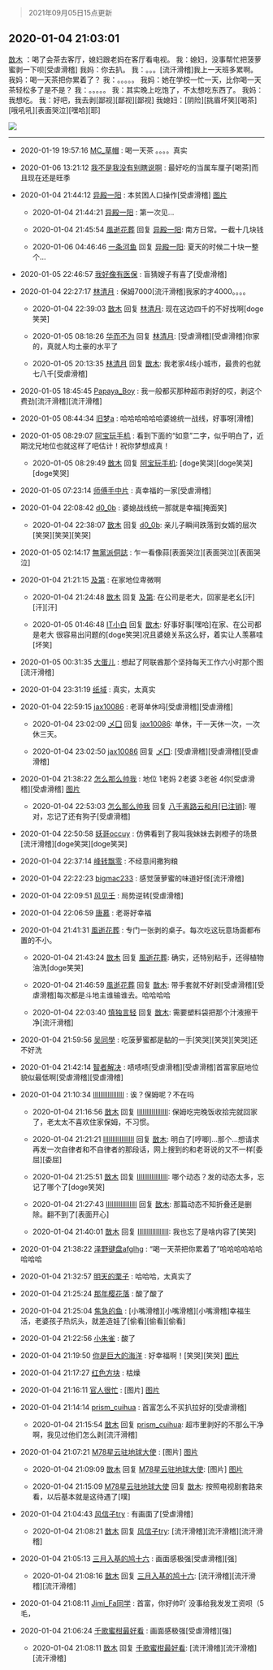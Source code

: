 > 2021年09月05日15点更新
<link rel="stylesheet" href="https://cdn.jsdelivr.net/gh/taotie6/sampleJSON@main/css/photo_show.css">


 ## 2020-01-04 21:03:01 

 [㪚木](https://www.coolapk.com/feed/15734811?shareKey=MTc2NWVlNTIxMTZlNjEzMTc1MTA~) ：喝了会茶去客厅，媳妇跟老妈在客厅看电视。
我：媳妇，没事帮忙把菠萝蜜剥一下呗[受虐滑稽]
我妈：你去扒。
我：。。。[流汗滑稽]我上一天班多累啊。
我妈：喝一天茶把你累着了？
我：。。。。。
我妈：她在学校一忙一天，比你喝一天茶轻松多了是不是？
我：。。。。。
我：其实晚上吃饱了<!--break-->，不太想吃东西了。
我妈：我想吃。
我：好吧，我去剥[鄙视][鄙视][鄙视]
我媳妇：[阴险][挑眉坏笑][喝茶][哦吼吼][表面哭泣][嘿哈][耶] 

<div class="album">
<img class="img-item" src="http://image.coolapk.com/feed/2020/0104/21/1081091_ab9fa32b_2979_9685@1920x1440.jpeg" />
</div>

 ------- 

- 2020-01-19 19:57:16 [MC_草帽](uid=2243263) : 喝一天茶    。。。。真实 

- 2020-01-06 13:21:12 [我不是我没有别瞎说啊](uid=2231912) : 最好吃的当属车厘子[喝茶]而且现在还是旺季 

- 2020-01-04 21:44:12 [异殿一阳](uid=2299273) : 本贫困人口操作[受虐滑稽] [图片](http://image.coolapk.com/feed/2020/0104/21/2299273_14eadc51_5451_3932@720x1280.jpeg)

    - 2020-01-04 21:44:21 [异殿一阳](uid=2299273) : 第一次见… 

    - 2020-01-04 21:45:54 [風逝花葬](uid=739984) 回复 [异殿一阳](uid=2299273): 南方日常。一截十几块钱 

    - 2020-01-06 04:46:46 [一条河鱼](uid=1797408) 回复 [异殿一阳](uid=2299273): 夏天的时候二十块一整个… 

- 2020-01-05 22:46:57 [我好像有医保](uid=1212872) : 盲猜嫂子有喜了[受虐滑稽] 

- 2020-01-04 22:27:17 [林清月](uid=3083763) : 保姆7000[流汗滑稽]我家的才4000。。。。 

    - 2020-01-04 22:39:03 [㪚木](uid=1081091) 回复 [林清月](uid=3083763): 现在这边四千的不好找啊[doge笑哭] 

    - 2020-01-05 08:18:26 [华而不为](uid=1212555) 回复 [林清月](uid=3083763): [受虐滑稽][受虐滑稽]你家的，真就人均土豪的水平了 

    - 2020-01-05 20:13:35 [林清月](uid=3083763) 回复 [㪚木](uid=1081091): 我老家4线小城市，最贵的也就七八千[受虐滑稽] 

- 2020-01-05 18:45:45 [Papaya_Boy](uid=1363055) : 我一般都买那种超市剥好的哎，剥这个费劲[流汗滑稽][流汗滑稽] 

- 2020-01-05 08:44:34 [旧梦a](uid=1724182) : 哈哈哈哈哈哈婆媳统一战线，好事呀[滑稽] 

- 2020-01-05 08:29:07 [阿宝玩手机](uid=1221575) : 看到下面的“如意”二字，似乎明白了，近期沈兄地位也就这样了吧估计！祝你梦想成真！ 

    - 2020-01-05 08:29:49 [㪚木](uid=1081091) 回复 [阿宝玩手机](uid=1221575): [doge笑哭][doge笑哭][doge笑哭] 

- 2020-01-05 07:23:14 [师傅手中片](uid=1467971) : 真幸福的一家[受虐滑稽] 

- 2020-01-04 22:08:42 [d0_0b](uid=466123) : 婆媳战线统一那就是幸福[掩面笑] 

    - 2020-01-04 22:38:07 [㪚木](uid=1081091) 回复 [d0_0b](uid=466123): 亲儿子瞬间跌落到女婿的层次[笑哭][笑哭][笑哭] 

- 2020-01-05 02:14:17 [無黨派侗誌](uid=963651) : 乍一看像蒜[表面哭泣][表面哭泣][表面哭泣] 

- 2020-01-04 21:21:15 [及第](uid=1119990) : 在家地位卑微啊 

    - 2020-01-04 21:24:48 [㪚木](uid=1081091) 回复 [及第](uid=1119990): 在公司是老大，回家是老幺[汗][汗][汗] 

    - 2020-01-05 01:46:48 [IT小白](uid=1002886) 回复 [㪚木](uid=1081091): 好事好事[嘿哈]在家、在公司都是老大 很容易出问题的[doge笑哭]况且婆媳关系这么好，着实让人羡慕哇[坏笑] 

- 2020-01-05 00:31:35 [大蛋儿](uid=1125237) : 想起了阿联酋那个坚持每天工作六小时那个图[流汗滑稽] 

- 2020-01-04 23:31:19 [纸域](uid=437034) : 真实，太真实 

- 2020-01-04 22:59:15 [jax10086](uid=797822) : 老哥单休吗[受虐滑稽][受虐滑稽] 

    - 2020-01-04 23:02:09 [乄囗](uid=759206) 回复 [jax10086](uid=797822): 单休，干一天休一次，一次休三天。 

    - 2020-01-04 23:02:50 [jax10086](uid=797822) 回复 [乄囗](uid=759206): [受虐滑稽][受虐滑稽][受虐滑稽] 

- 2020-01-04 21:38:22 [怎么那么帅我](uid=1421130) : 地位
1老妈
2老婆
3老爸
4你[受虐滑稽][受虐滑稽] [图片](http://image.coolapk.com/feed/2019/1004/16/1957697_dd34f462_7351_3763@1040x861.jpeg)

    - 2020-01-04 22:53:03 [怎么那么帅我](uid=1421130) 回复 [八千离路云和月[已注销]](uid=1889262): 喔对，忘记了还有狗子[受虐滑稽] 

- 2020-01-04 22:50:58 [妖哥occuy](uid=1388591) : 仿佛看到了我叫我妹妹去剥橙子的场景[流汗滑稽][doge笑哭][doge笑哭] 

- 2020-01-04 22:37:14 [峰转飘零](uid=900024) : 不经意间撒狗粮 

- 2020-01-04 22:22:23 [bigmac233](uid=2486571) : 感觉菠萝蜜的味道好怪[流汗滑稽] 

- 2020-01-04 22:09:51 [风见壬](uid=1512297) : 局势逆转[受虐滑稽] 

- 2020-01-04 22:06:59 [唐慕](uid=2070814) : 老哥好幸福 

- 2020-01-04 21:41:31 [風逝花葬](uid=739984) : 专门一张剥的桌子。每次吃这玩意场面都布置的不小。 

    - 2020-01-04 21:43:24 [㪚木](uid=1081091) 回复 [風逝花葬](uid=739984): 确实，还特别粘手，还得植物油洗[doge笑哭] 

    - 2020-01-04 21:46:59 [風逝花葬](uid=739984) 回复 [㪚木](uid=1081091): 带手套就不好剥[受虐滑稽][受虐滑稽]每次都是斗地主谁输谁去。哈哈哈哈 

    - 2020-01-04 22:03:40 [慎独言轻](uid=1639501) 回复 [㪚木](uid=1081091): 需要塑料袋把那个汁液擦干净[流汗滑稽] 

- 2020-01-04 21:59:56 [吴同學](uid=1320218) : 吃菠萝蜜都是黏的一手[笑哭][笑哭][笑哭]还不好洗 

- 2020-01-04 21:42:14 [智者解决](uid=908250) : 啧啧啧[受虐滑稽][受虐滑稽]首富家庭地位貌似最低啊[受虐滑稽][受虐滑稽] 

- 2020-01-04 21:10:34 [IIlIIllIlIIllIlII](uid=1286315) : 诶？保姆呢？不在吗 

    - 2020-01-04 21:16:56 [㪚木](uid=1081091) 回复 [IIlIIllIlIIllIlII](uid=1286315): 保姆吃完晚饭收拾完就回家了，老太太不喜欢住家保姆，不习惯。 

    - 2020-01-04 21:21:21 [IIlIIllIlIIllIlII](uid=1286315) 回复 [㪚木](uid=1081091): 明白了[哼唧]…那个…想请求再发一次自律者和不自律者的那段话，网上搜到的和老哥说的又不一样[委屈][委屈] 

    - 2020-01-04 21:25:51 [㪚木](uid=1081091) 回复 [IIlIIllIlIIllIlII](uid=1286315): 哪个动态？发的动态太多，忘记了哪个了[doge笑哭] 

    - 2020-01-04 21:27:43 [IIlIIllIlIIllIlII](uid=1286315) 回复 [㪚木](uid=1081091): 那篇动态不知折叠还是删除。翻不到了[表面开心] 

    - 2020-01-04 21:40:01 [㪚木](uid=1081091) 回复 [IIlIIllIlIIllIlII](uid=1286315): 我也忘了是啥内容了[笑哭] 

- 2020-01-04 21:38:22 [泽野键盘afglhg](uid=1347187) : “喝一天茶把你累着了”哈哈哈哈哈哈哈哈哈 

- 2020-01-04 21:32:57 [明天的栗子](uid=1195600) : 哈哈哈，太真实了 

- 2020-01-04 21:25:24 [那年樱花落](uid=2859206) : 酸了酸了 

- 2020-01-04 21:25:04 [焦急的鱼](uid=1066955) : [小嘴滑稽][小嘴滑稽][小嘴滑稽]幸福生活，老婆孩子热炕头，就差造娃了[偷看][偷看][偷看] 

- 2020-01-04 21:22:56 [小朱雀](uid=2221687) : 酸了 

- 2020-01-04 21:19:50 [你是巨大的海洋](uid=1734651) : 好幸福啊！[笑哭][笑哭] [图片](http://image.coolapk.com/feed/2019/1229/09/629315_9e781ef3_1628_9164@1074x483.jpeg)

- 2020-01-04 21:17:27 [红色方块](uid=825268) : 枯燥 

- 2020-01-04 21:16:11 [官人很忙](uid=962830) : [图片] [图片](http://image.coolapk.com/feed/2020/0104/21/962830_2141a730_3766_5247@700x700.jpeg)

- 2020-01-04 21:14:14 [prism_cuihua](uid=1243854) : 首富怎么不买扒拉好的[受虐滑稽] 

    - 2020-01-04 21:15:54 [㪚木](uid=1081091) 回复 [prism_cuihua](uid=1243854): 超市里剥好的不那么干净啊，我见过他们怎么剥[流汗滑稽] 

- 2020-01-04 21:07:21 [M78星云驻地球大使](uid=2037603) : [图片] [图片](http://image.coolapk.com/feed/2019/0720/23/2037603_29c5c771_6524_5144@415x268.gif)

    - 2020-01-04 21:09:09 [㪚木](uid=1081091) 回复 [M78星云驻地球大使](uid=2037603): [图片] [图片](http://image.coolapk.com/feed/2020/0104/21/1081091_e4c48491_3348_7306@640x640.jpeg)

    - 2020-01-04 21:15:09 [M78星云驻地球大使](uid=2037603) 回复 [㪚木](uid=1081091): 按照电视剧套路来看，以后基本就是这待遇了[噗] 

- 2020-01-04 21:04:43 [风信子try](uid=1053670) : 有画面了[受虐滑稽] 

    - 2020-01-04 21:08:21 [㪚木](uid=1081091) 回复 [风信子try](uid=1053670): [流汗滑稽][流汗滑稽][流汗滑稽] 

- 2020-01-04 21:05:13 [三月入基的鸠十六](uid=1844000) : 画面感极强[受虐滑稽][强] 

    - 2020-01-04 21:08:16 [㪚木](uid=1081091) 回复 [三月入基的鸠十六](uid=1844000): [流汗滑稽][流汗滑稽][流汗滑稽] 

- 2020-01-04 21:08:11 [Jimi_Fa同学](uid=658442) : 首富，你好帅吖
没事给我发发工资呗（5毛， 

- 2020-01-04 21:06:24 [千歌蜜柑最好看](uid=1256624) : 画面感极强[受虐滑稽][强] 

    - 2020-01-04 21:08:11 [㪚木](uid=1081091) 回复 [千歌蜜柑最好看](uid=1256624): [流汗滑稽][流汗滑稽][流汗滑稽] 

